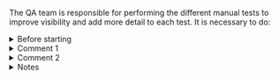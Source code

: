 The QA team is responsible for performing the different manual tests to improve visibility and add more detail to each test. It is necessary to do: 



<details>
  <summary>Before starting</summary>

   - Verify that PR related is approved and it contains all check green.
   - Sync with core responsable that this test will start to test. 
   - Keep indentation in line.
   - Enumerate the steps.
   - Paste output as text not pictures.
   - If there are a new change added when you test the Manual execution you need to test it again.
</details>

<details>
  <summary> Comment 1 </summary>

## Review data

| Tester | PR commit               | 
|--------|-------------------------|
| @user  |  <commit_short_hash>    | 

### Testing environment

| OS | OS version | Deployment                                    | Image/AMI | Notes |
|----|------------|-----------------------------------------------|-----------|-------|
|    |            | `<LOCAL, AWS> \| <Vagrant, Docker, EC2, ECS>` |           |       |


### Tested packages

| `wazuh-manager` | `wazuh-agent` | 
|-----------------|---------------|
|                 |               |

### Status

- [ ] In progress
- [ ] Pending to review
- [ ] Team leader approved
- [ ] Manager approved

</details>

<details>
  <summary> Comment 2 </summary>

## Case Name - (status color)

This name is the same that are in the description section of the Manual Testing issue. For each case name you need to add this section to separate cases.

### Steps enumerated with evidence (we prefer not to use pictures attached).

   1. Step Y
   2. Step X
   ...

</details>

<details>
  <summary> Notes</summary>

### References Status

|Color|Status |
|:--:|:--|
|🟢|All tests passed successfully|
|🟡|All tests passed but there are some warnings|
|🔴|Some tests have failures or errors|
|🔵|Test execution in progress|
|⚫|To Do|
|🟠|Jenkins provision fails|
|:purple_circle:| All skipped |

  
</details>